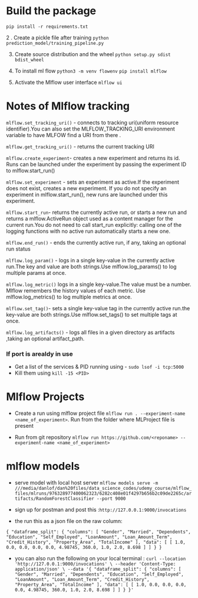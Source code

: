 # Build the package 
`pip install -r requirements.txt`

2 . Create a pickle file after training 
`python prediction_model/training_pipeline.py`

3. Create source distribution and the wheel
`python setup.py sdist bdist_wheel`

4. To install ml flow
`python3 -m venv flowenv`
`pip install mlflow`

5. Activate the Mlflow user interface 
`mlflow ui`

# Notes of Mlflow tracking 
`mlflow.set_tracking_uri()` - connects to tracking uri(uniform resource identifier).You can also set the MLFLOW_TRACKING_URI environment variable to have MLFOW  find a URI from there .

`mlflow.get_tracking_uri()` - returns the current tracking URI

`mlflow.create_experiment`- creates a new experiment and returns its id. Runs can be launched under the experiment by passing the experiment ID to mlflow.start_run()

`mlflow.set_experiment` - sets an experiment as active.If the experiment does not exist, creates a new experiment. If you do not specify an experiment in mlflow.start_run(), new runs are launched under this experiment.

`mlflow.start_run`- returns the currently active run, or starts a new  run and returns a mlflow.ActiveRun object used as a content manager for the current run.You do not need to call start_run explicitly: calling one of the logging functions with no active run automatically starts a new one.

`mlflow.end_run()` - ends the currently active run, if any, taking an optional run status

`mlflow.log_param()` - logs in a single key-value in the currently active run.The key and value are both strings.Use mlflow.log_params()  to log multiple params at once.

`mlflow.log_metric()` logs in a single key-value.The value must be a number. Mlflow remembers the history values of each metric.  Use mlflow.log_metrics() to log multiple metrics at once.

`mlflow.set_tag()`- sets a single key-value tag in the currently active run.the key-value are both strings.Use mlflow.set_tags() to set multiple tags at once.

`mlflow.log_artifacts()` - logs all files in a given directory as artifacts ,taking  an optional artifact_path.

### If port is arealdy in use 
- Get a list of the services & PID running using - `sudo lsof -i tcp:5000`
- Kill them using `kill -15 <PID> `


# Mlflow Projects 
- Create a run using mlflow project file `mlflow run . --experiment-name <name_of_experiment>`. Run from the folder where MLProject file is present 

- Run from git repository `mlflow run https://github.com/<reponame> --experiment-name <name_of_experiment>`


# mlflow models
- serve model with local host server `mlflow models serve -m ///media/danlof/dan%20files/data_science_codes/udemy_course/mlflow_files/mlruns/976328977400062323/6282c408e01f4297b656b2c09de2265c/artifacts/RandomForestClassifier --port 9000`

- sign up for postman and post this :`http://127.0.0.1:9000/invocations`

- the run this as a json file on the raw column:

`
{
    "dataframe_split": {
        "columns": [
            "Gender",
            "Married",
            "Dependents",
            "Education",
            "Self_Employed",
            "LoanAmount",
            "Loan_Amount_Term",
            "Credit_History",
            "Property_Area",
            "TotalIncome"
        ],
        "data": [
            [
                1.0,
                0.0,
                0.0,
                0.0,
                0.0,
                4.98745,
                360.0,
                1.0,
                2.0,
                8.698
            ]
        ]
    }
}
`

- you can also run the following on your local terminal :
`
curl --location 'http://127.0.0.1:9000/invocations' \
--header 'Content-Type: application/json' \
--data '{
    "dataframe_split": {
        "columns": [
            "Gender",
            "Married",
            "Dependents",
            "Education",
            "Self_Employed",
            "LoanAmount",
            "Loan_Amount_Term",
            "Credit_History",
            "Property_Area",
            "TotalIncome"
        ],
        "data": [
            [
                1.0,
                0.0,
                0.0,
                0.0,
                0.0,
                4.98745,
                360.0,
                1.0,
                2.0,
                8.698
            ]
        ]
    }
}'
`